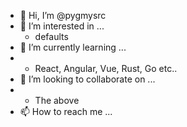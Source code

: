 - 👋 Hi, I’m @pygmysrc
- 👀 I’m interested in ...
     - defaults
- 🌱 I’m currently learning ...
-    - React, Angular, Vue, Rust, Go etc..
- 💞️ I’m looking to collaborate on ...
-    - The above
- 📫 How to reach me ...

<!---
pygmysrc/pygmysrc is a ✨ special ✨ repository because its `README.md` (this file) appears on your GitHub profile.
You can click the Preview link to take a look at your changes.
--->

